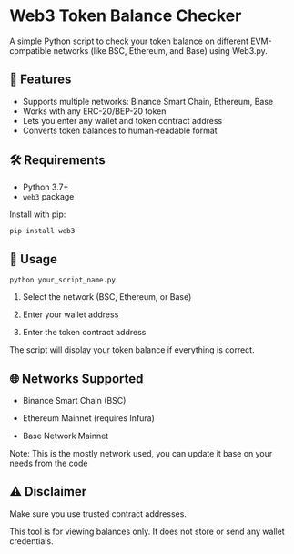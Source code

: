 # Web3 Token Balance Checker

A simple Python script to check your token balance on different EVM-compatible networks (like BSC, Ethereum, and Base) using Web3.py.

## 🔧 Features

- Supports multiple networks: Binance Smart Chain, Ethereum, Base
- Works with any ERC-20/BEP-20 token
- Lets you enter any wallet and token contract address
- Converts token balances to human-readable format

## 🛠️ Requirements

- Python 3.7+
- `web3` package

Install with pip:

```bash
pip install web3
```

## 🚀 Usage

```Run the script:
python your_script_name.py
```
1. Select the network (BSC, Ethereum, or Base)

2. Enter your wallet address

3. Enter the token contract address

The script will display your token balance if everything is correct.

## 🌐 Networks Supported

- Binance Smart Chain (BSC)

- Ethereum Mainnet (requires Infura)

- Base Network Mainnet

Note: This is the mostly network used, you can update it base on your needs from the code

## ⚠️ Disclaimer
Make sure you use trusted contract addresses.

This tool is for viewing balances only. It does not store or send any wallet credentials.
